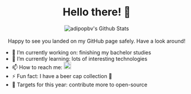 [gmail]: mailto:adi.pop.bv@gmail.com

<h1 align="center">
  Hello there! 👋
</h1>


<p align="center">
  <img alt="adipopbv's Github Stats" src="https://github-readme-stats.vercel.app/api?username=adipopbv&show_icons=true&include_all_commits=true&hide_border=true"/>
  <br/>
  <br/>
  Happy to see you landed on my GitHub page safely. Have a look around!
  <br/>
</p>

- 🔭 I’m currently working on: finishing my bachelor studies
- 🌱 I’m currently learning: lots of interesting technologies
- 📫 How to reach me: [<img alt="adipopbv's email" width="20px" src="https://image.flaticon.com/icons/svg/732/732200.svg"/>][gmail]
- ⚡ Fun fact: I have a beer cap collection 🍺
- 🎯 Targets for this year: contribute more to open-source

